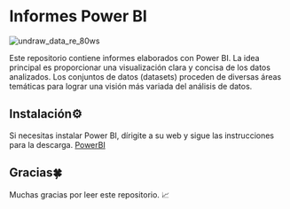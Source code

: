 # Informes Power BI
![undraw_data_re_80ws](https://github.com/nuriadevs/FullStack-Laravel-App/assets/78706031/33ee89f3-bc19-41dc-8ebf-ac2037668892)

  

Este repositorio contiene informes elaborados con Power BI. La idea principal es proporcionar una visualización clara y concisa de los datos analizados. Los conjuntos de datos (datasets) proceden de diversas áreas temáticas para lograr una visión más variada del análisis de datos.

## Instalación⚙️

Si necesitas instalar Power BI, dírigite a su web y sigue las instrucciones para la descarga. [PowerBI](https://www.microsoft.com/es-es/power-platform/products/power-bi/getting-started-with-power-bi#Desktop-app) 

## Gracias🍀
Muchas gracias por leer este repositorio. :chart_with_upwards_trend:
